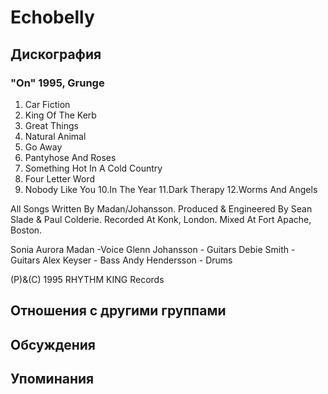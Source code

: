 # Echobelly



## Дискография

### "On" 1995, Grunge

1. Car Fiction
2. King Of The Kerb
3. Great Things
4. Natural Animal
5. Go Away
6. Pantyhose And Roses
7. Something Hot In A Cold Country
8. Four Letter Word
9. Nobody Like You
10.In The Year
11.Dark Therapy
12.Worms And Angels

All Songs Written By Madan/Johansson.
Produced & Engineered By Sean Slade 
& Paul Colderie.
Recorded At Konk, London.
Mixed At Fort Apache, Boston.

Sonia Aurora Madan -Voice
Glenn Johansson - Guitars
Debie Smith - Guitars
Alex Keyser - Bass
Andy Hendersson - Drums

(P)&(C) 1995 RHYTHM KING Records


## Отношения с другими группами


## Обсуждения


## Упоминания

